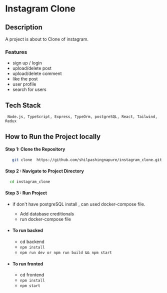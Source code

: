 
# Instagram Clone


## Description

A project is about to Clone of instagram.
### Features
  - sign up / login
  - upload/delete post
  - upload/delete comment
  - like the post
  - user profile
  - search for users

## Tech Stack
```
 Node.js, TypeScript, Express, TypeOrm, postgreSQL, React, Tailwind, Redux
```  

## How to Run the Project locally

#### Step 1: Clone the Repository

```sh
   git clone  https://github.com/shilpashingnapure/instagram_clone.git
```

#### Step 2 : Navigate to Project Directory

```sh
  cd instagram_clone
```

#### Step 3 : Run Project 
  - if don't have postgreSQL install , can used docker-compose file.
      - Add database creditionals
      - run docker-compose file

   - #### To run backed 
      - cd backend
      - `npm install`
      - `npm run dev or npm run build && npm start`
    
  - #### To run fronted
     - cd frontend
     - `npm install`
     - `npm start`

